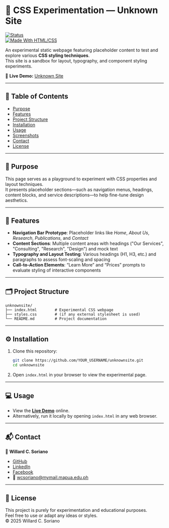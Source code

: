 # 🎨 CSS Experimentation — Unknown Site

[![Status](https://img.shields.io/badge/status-experimental-yellow.svg)]()  
[![Made With HTML/CSS](https://img.shields.io/badge/Made%20with-HTML%20%26%20CSS-orange.svg)]()

An experimental static webpage featuring placeholder content to test and explore various **CSS styling techniques**.  
This site is a sandbox for layout, typography, and component styling experiments.

🔗 **Live Demo:** [Unknown Site](https://willardcsoriano.github.io/unknownsite/)

---

## 📖 Table of Contents

- [Purpose](#-purpose)  
- [Features](#-features)  
- [Project Structure](#-project-structure)  
- [Installation](#-installation)  
- [Usage](#-usage)  
- [Screenshots](#-screenshots)  
- [Contact](#-contact)  
- [License](#-license)  

---

## 📝 Purpose

This page serves as a playground to experiment with CSS properties and layout techniques.  
It presents placeholder sections—such as navigation menus, headings, content blocks, and service descriptions—to help fine-tune design aesthetics.

---

## 🚀 Features

- **Navigation Bar Prototype**: Placeholder links like _Home_, _About Us_, _Research_, _Publications_, and _Contact_  
- **Content Sections**: Multiple content areas with headings ("Our Services", "Consulting", "Research", "Design") and mock text  
- **Typography and Layout Testing**: Various headings (H1, H3, etc.) and paragraphs to assess font-scaling and spacing  
- **Call-to-Action Elements**: “Learn More” and “Prices” prompts to evaluate styling of interactive components  

---

## 🗂 Project Structure

```plaintext
unknownsite/
├── index.html        # Experimental CSS webpage
├── styles.css        # (if any external stylesheet is used)
└── README.md         # Project documentation
```

---

## ⚙️ Installation

1. Clone this repository:
   ```bash
   git clone https://github.com/YOUR_USERNAME/unknownsite.git
   cd unknownsite
   ```

2. Open `index.html` in your browser to view the experimental page.

---

## 💻 Usage

- View the **[Live Demo](https://willardcsoriano.github.io/unknownsite/)** online.  
- Alternatively, run it locally by opening `index.html` in any web browser.  

---

## 📬 Contact

👤 **Willard C. Soriano**  

- [GitHub](https://github.com/willardcsoriano)  
- [LinkedIn](https://www.linkedin.com/in/willardcsoriano/)  
- [Facebook](https://web.facebook.com/willardcsoriano/)  
- 📧 [wcsoriano@mymail.mapua.edu.ph](mailto:wcsoriano@mymail.mapua.edu.ph)  

---

## 📜 License

This project is purely for experimentation and educational purposes.  
Feel free to use or adapt any ideas or styles.  
&copy; 2025 Willard C. Soriano  
